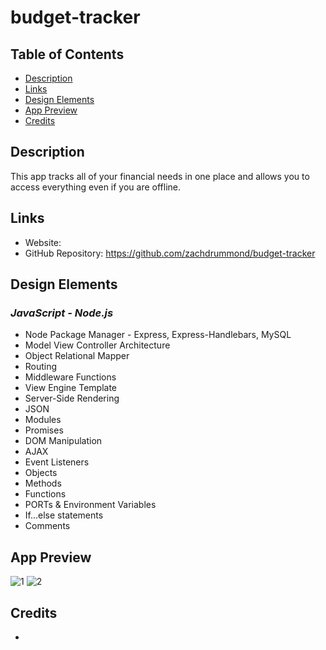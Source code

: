 # budget-tracker

## Table of Contents
* [Description](#Description)
* [Links](#Links)
* [Design Elements](#Design-Elements)
* [App Preview](#App-Preview)
* [Credits](#Credits)

## Description
This app tracks all of your financial needs in one place and allows you to access everything even if you are offline. 

## Links
* Website: 
* GitHub Repository: https://github.com/zachdrummond/budget-tracker

## Design Elements
### *JavaScript - Node.js*
* Node Package Manager - Express, Express-Handlebars, MySQL
* Model View Controller Architecture
* Object Relational Mapper
* Routing
* Middleware Functions
* View Engine Template
* Server-Side Rendering
* JSON
* Modules
* Promises
* DOM Manipulation
* AJAX
* Event Listeners
* Objects
* Methods
* Functions
* PORTs & Environment Variables
* If...else statements
* Comments

## App Preview
![1](./public/assets/img/.png)
![2](./public/assets/img/.png)

## Credits
* 
